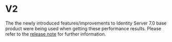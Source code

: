 # V2

The the newly introduced features/improvements to Identity Server 7.0 base product were being used when getting these performance results. Please refer to the [release note](https://is.docs.wso2.com/en/latest/references/about-this-release/) for further information.
